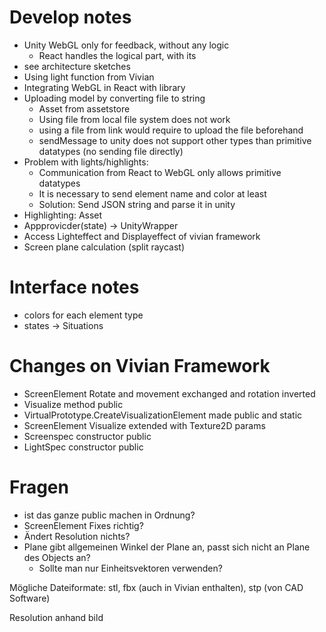 # Develop notes

- Unity WebGL only for feedback, without any logic 
  - React handles the logical part, with its 
- see architecture sketches
- Using light function from Vivian
- Integrating WebGL in React with library
- Uploading model by converting file to string
  - Asset from assetstore
  - Using file from local file system does not work
  - using a file from link would require to upload the file beforehand
  - sendMessage to unity does not support other types than primitive datatypes (no sending file directly) 
- Problem with lights/highlights:
  - Communication from React to WebGL only allows primitive datatypes 
  - It is necessary to send element name and color at least
  - Solution: Send JSON string and parse it in unity
- Highlighting: Asset
- Appprovicder(state) -> UnityWrapper
- Access Lighteffect and Displayeffect of vivian framework
- Screen plane calculation (split raycast)

# Interface notes

- colors for each element type
- states -> Situations

# Changes on Vivian Framework
- ScreenElement Rotate and movement exchanged and rotation inverted
- Visualize method public
- VirtualPrototype.CreateVisualizationElement made public and static
- ScreenElement Visualize extended with Texture2D params
- Screenspec constructor public
- LightSpec constructor public

# Fragen
- ist das ganze public machen in Ordnung?
- ScreenElement Fixes richtig?
- Ändert Resolution nichts?
- Plane gibt allgemeinen Winkel der Plane an, passt sich nicht an Plane des Objects an?
  - Sollte man nur Einheitsvektoren verwenden?


Mögliche Dateiformate: 
stl, fbx (auch in Vivian enthalten), stp (von CAD Software)

Resolution anhand bild